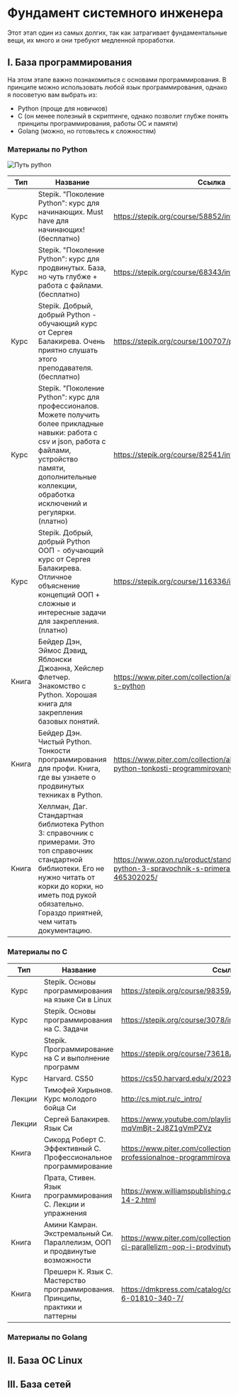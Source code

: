 # Фундамент системного инженера

Этот этап один из самых долгих, так как затрагивает фундаментальные вещи, их много и они требуют медленной проработки.

## I. База программирования

На этом этапе важно познакомиться с основами программирования. В принципе можно использовать любой язык программирования, однако я посоветую вам выбрать из:

* Python (проще для новичков)
* C (он менее полезный в скриптинге, однако позволит глубже понять принципы программирования, работы ОС и памяти)
* Golang (можно, но готовьтесь к сложностям)

### Материалы по Python

![Путь python](https://i.ibb.co/Wn15mfF/telegram-cloud-photo-size-2-5253566201211243724-y.jpg)

Тип | Название | Ссылка
---------|---------|----------
 Курс | Stepik. "Поколение Python": курс для начинающих. Must have для начинающих! (бесплатно) | <https://stepik.org/course/58852/info>
 Курс | Stepik. "Поколение Python": курс для продвинутых. База, но чуть глубже + работа с файлами. (бесплатно) | <https://stepik.org/course/68343/info>
 Курс | Stepik. Добрый, добрый Python - обучающий курс от Сергея Балакирева. Очень приятно слушать этого преподавателя. (бесплатно) | <https://stepik.org/course/100707/promo>
 Курс | Stepik. "Поколение Python": курс для профессионалов. Можете получить более прикладные навыки: работа с csv и json, работа с файлами, устройство памяти, дополнительные коллекции, обработка исключений и регулярки. (платно) | <https://stepik.org/course/82541/info>
 Курс | Stepik. Добрый, добрый Python ООП - обучающий курс от Сергея Балакирева. Отличное объяснение концепций ООП + сложные и интересные задачи для закрепления. (платно) | <https://stepik.org/course/116336/info>
 Книга | Бейдер Дэн, Эймос Дэвид, Яблонски Джоанна, Хейслер Флетчер. Знакомство с Python. Хорошая книга для закрепления базовых понятий. | <https://www.piter.com/collection/all/product/znakomstvo-s-python>
 Книга | Бейдер Дэн. Чистый Python. Тонкости программирования для профи. Книга, где вы узнаете о продвинутых техниках в Python. | <https://www.piter.com/collection/all/product/chistyy-python-tonkosti-programmirovaniya-dlya-profi>
 Книга | Хеллман, Даг. Стандартная библиотека Python 3: справочник с примерами. Это топ справочник стандартной библиотеки. Его не нужно читать от корки до корки, но иметь под рукой обязательно. Гораздо приятней, чем читать документацию. | <https://www.ozon.ru/product/standartnaya-biblioteka-python-3-spravochnik-s-primerami-2-e-izdanie-465302025/>

### Материалы по C

| Тип | Название | Ссылка |
| --- | --- | --- |
| Курс | Stepik. Основы программирования на языке Си в Linux | <https://stepik.org/course/98359/info> |
| Курс | Stepik. Основы программирования на C. Задачи | <https://stepik.org/course/3078/info> |
| Курс | Stepik. Программирование на C и выполнение программ | <https://stepik.org/course/73618/info> |
| Курс | Harvard. CS50 | <https://cs50.harvard.edu/x/2023/> |
| Лекции | Тимофей Хирьянов. Курс молодого бойца Си | <http://cs.mipt.ru/c_intro/> |
| Лекции | Сергей Балакирев. Язык Си | <https://www.youtube.com/playlist?list=PLA0M1Bcd0w8w-mqVmBjt-2J8Z1gVmPZVz> |
| Книга | Сикорд Роберт С. Эффективный C. Профессиональное программирование | <https://www.piter.com/collection/all/product/effektivnyy-c-professionalnoe-programmirovanie> |
| Книга | Прата, Стивен. Язык программирования С. Лекции и упражнения | <https://www.williamspublishing.com/Books/978-5-907114-14-2.html> |
| Книга | Амини Камран. Экстремальный Cи. Параллелизм, ООП и продвинутые возможности | <https://www.piter.com/collection/all/product/ekstremalnyy-ci-parallelizm-oop-i-prodvinutye-vozmozhnosti> |
| Книга | Прешерн К. Язык С. Мастерство программирования. Принципы, практики и паттерны | <https://dmkpress.com/catalog/computer/programming/c/978-6-01810-340-7/> |

### Материалы по Golang

## II. База ОС Linux

## III. База сетей
